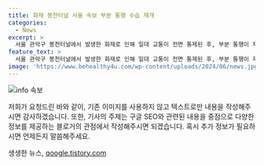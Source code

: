 ```yaml
---
title: 화재 봉천터널 서울 속보 부분 통행 수습 재개
categories:
  - News
excerpt: >
  서울 관악구 봉천터널에서 발생한 화재로 인해 일대 교통이 전면 통제된 후, 부분 통행이 재개되었다. 소방 당국은 3t 트럭에서 발생한 화재를 진화시키고, 운전자는 불을 보고 즉시 대피했다. 화재 원인에 대한 조사가 예정되어 있다.
feature_text: >
  서울 관악구 봉천터널에서 발생한 화재로 인해 일대 교통이 전면 통제된 후, 부분 통행이 재개되었다. 소방 당국은 3t 트럭에서 발생한 화재를 진화시키고, 운전자는 불을 보고 즉시 대피했다. 화재 원인에 대한 조사가 예정되어 있다.
image: 'https://www.behealthy4u.com/wp-content/uploads/2024/06/news.jpg'
---
```


<p><img src="https://www.behealthy4u.com/wp-content/uploads/2024/06/news.jpg" alt="info 속보" /></p>

<p>저희가 요청드린 바와 같이, 기존 이미지를 사용하지 않고 텍스트로만 내용을 작성해주시면 감사하겠습니다. 또한, 기사의 주제는 구글 SEO와 관련된 내용을 중점으로 다양한 정보를 제공하는 블로거의 관점에서 작성해주시면 되겠습니다. 혹시 추가 정보가 필요하시면 언제든지 말씀해주세요.</p>
생생한 뉴스, <a href="https://qoogle.tistory.com" rel="dofollow">qoogle.tistory.com</a>


